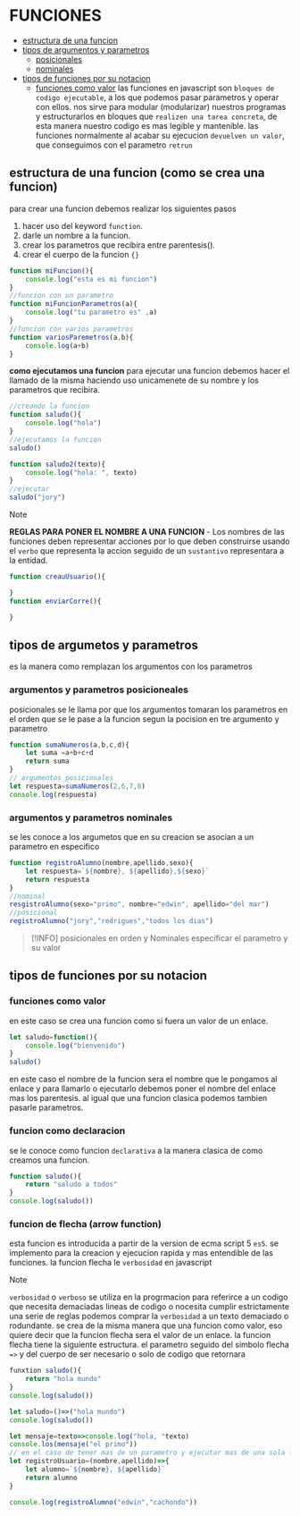 # FUNCIONES
- [estructura de una funcion](#estructura-de-una-funcion-como-se-crea-una-funcion)
- [tipos de argumentos y parametros](#tipos-de-argumetos-y-parametros)
    - [posicionales](#argumentos-y-parametros-posicioneales)
    - [nominales](#argumentos-y-parametros-nominales)
- [tipos de funciones por su notacion](#tipos-de-funciones-por-su-notacion)
    - [funciones como valor](#funciones-como-valor)
las funciones en javascript son `bloques de codigo ejecutable`, a los que podemos pasar parametros y operar con ellos.
nos sirve para modular (modularizar) nuestros programas y estructurarlos en bloques que `realizen una tarea concreta`, de esta manera nuestro codigo es mas legible y mantenible.
las funciones normalmente al acabar su ejecucion `devuelven un valor`, que conseguimos con el parametro `retrun`

## estructura de una funcion (como se crea una funcion)
para crear una funcion debemos realizar los siguientes pasos
1. hacer uso del keyword `function`.
2. darle un nombre a la funcion.
3. crear los parametros que recibira entre parentesis().
4. crear el cuerpo de la funcion `{}`
```js
function miFuncion(){
    console.log("esta es mi funcion")
}
//funcion con un parametro
function miFuncionParametros(a){
    console.log("tu parametro es" ,a)
}
//funcion con varios parametros
function variosParemetros(a,b){
    console.log(a+b)
}
```
**como ejecutamos una funcion**
para ejecutar una funcion debemos hacer el llamado de la misma haciendo uso unicamenete de su nombre y los parametros que recibira.
```js
//creando la funcion
function saludo(){
    console.log("hola")
}
//ejecutamos la funcion
saludo()

function saludo2(texto){
    console.log("hola: ", texto)
}
//ejecutar 
saludo("jory")
```

> [!NOTE]
> **REGLAS PARA PONER EL NOMBRE A UNA FUNCION** - Los nombres de las funciones deben representar acciones por lo que deben construirse usando el `verbo` que representa la accion seguido de un `sustantivo` representara a la entidad.

```js
function creauUsuario(){

}
function enviarCorre(){

}
```
## tipos de argumetos y parametros
es la manera como remplazan los argumentos con los parametros 
### argumentos y parametros posicioneales
posicionales se le llama por que los argumentos tomaran los parametros en el orden que se le pase a la funcion segun la pocision en tre argumento y parametro
```js
function sumaNumeros(a,b,c,d){
    let suma =a+b+c+d
    return suma
}
// argumentos posicionales
let respuesta=sumaNumeros(2,6,7,8)
console.log(respuesta)
```
### argumentos y parametros nominales
se les conoce a los argumetos que en su creacion se asocian a un parametro en especifico
```js
function registroAlumno(nombre,apellido,sexo){
    let respuesta=`${nombre}, ${apellido},${sexo}`
    return respuesta
}
//nominal
resgistroAlumno(sexo="primo", nombre="edwin", apellido="del mar")
//posicional
registroAlumno("jory","redrigues","todos los dias")
```
> [!INFO]
> posicionales en orden y Nominales especificar el parametro y su valor

## tipos de funciones por su notacion
### funciones como valor
en este caso se crea una funcion como si fuera un valor de un enlace.
```js
let saludo=function(){
    console.log("bienvenido")
}
saludo()
```
en este caso el nombre de la funcion sera el nombre que le pongamos al enlace y para llamarlo o ejecutarlo debemos poner el nombre del enlace mas los parentesis.
al igual que una funcion clasica podemos tambien pasarle parametros.

### funcion como declaracion
se le conoce como funcion `declarativa` a la manera clasica de como creamos una funcion.
```js
function saludo(){
    return "saludo a todos"
}
console.log(saludo())
```
### funcion de flecha (arrow function)
esta funcion es introducida a partir de la version de ecma script 5 `es5`.
se implemento para la creacion y ejecucion rapida y mas entendible de las funciones.
la funcion flecha le `verbosidad` en javascript
> [!NOTE]
> `verbosidad` o `verboso` se utiliza en la progrmacion para referirce a un codigo que necesita demaciadas lineas de codigo o nocesita cumplir estrictamente una serie de reglas podemos comprar la `verbosidad` a un texto demaciado o rodundante.
se crea de la misma manera que una funcion como valor, eso quiere decir que la funcion flecha sera el valor de un enlace.
 la funcion flecha tiene la siguiente estructura.
el parametro seguido del simbolo flecha `=>` y del cuerpo de ser necesario o solo de codigo que retornara 
```js
funxtion saludo(){
    return "hola mundo"
}
console.log(saludo())

let saludo=()=>("hola mundo")
console.log(saludo())

let mensaje=texto=>console.log("hola, "texto)
console.los(mensaje("el primo"))
// en el caso de tener mas de un parametro y ejecutar mas de una sola linea de codigo
let registroUsuario=(nombre,apellido)=>{
    let alumno=`${nombre}, ${apellido}`
    return alumno
}

console.log(registroAlumno("edwin","cachondo"))
```